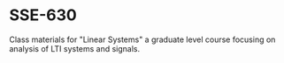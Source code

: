 # SSE-630
Class materials for "Linear Systems" a graduate level course focusing on analysis of LTI systems and signals.
